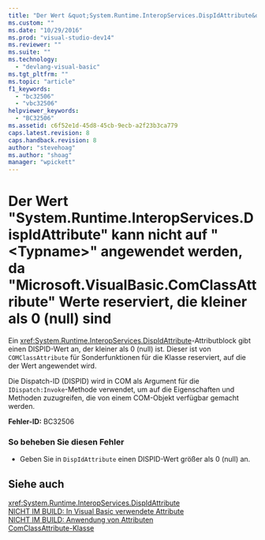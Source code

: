 ```yaml
---
title: "Der Wert &quot;System.Runtime.InteropServices.DispIdAttribute&quot; kann nicht auf &quot;&lt;Typname&gt;&quot; angewendet werden, da &quot;Microsoft.VisualBasic.ComClassAttribute&quot; Werte reserviert, die kleiner als 0 (null) sind | Microsoft Docs"
ms.custom: ""
ms.date: "10/29/2016"
ms.prod: "visual-studio-dev14"
ms.reviewer: ""
ms.suite: ""
ms.technology: 
  - "devlang-visual-basic"
ms.tgt_pltfrm: ""
ms.topic: "article"
f1_keywords: 
  - "bc32506"
  - "vbc32506"
helpviewer_keywords: 
  - "BC32506"
ms.assetid: c6f52e1d-45d8-45cb-9ecb-a2f23b3ca779
caps.latest.revision: 8
caps.handback.revision: 8
author: "stevehoag"
ms.author: "shoag"
manager: "wpickett"
---
```

# Der Wert &quot;System.Runtime.InteropServices.DispIdAttribute&quot; kann nicht auf &quot;&lt;Typname&gt;&quot; angewendet werden, da &quot;Microsoft.VisualBasic.ComClassAttribute&quot; Werte reserviert, die kleiner als 0 (null) sind
Ein <xref:System.Runtime.InteropServices.DispIdAttribute>\-Attributblock gibt einen DISPID\-Wert an, der kleiner als 0 \(null\) ist. Dieser ist von `COMClassAttribute` für Sonderfunktionen für die Klasse reserviert, auf die der Wert angewendet wird.  
  
 Die Dispatch\-ID \(DISPID\) wird in COM als Argument für die `IDispatch:Invoke`\-Methode verwendet, um auf die Eigenschaften und Methoden zuzugreifen, die von einem COM\-Objekt verfügbar gemacht werden.  
  
 **Fehler\-ID:** BC32506  
  
### So beheben Sie diesen Fehler  
  
-   Geben Sie in `DispIdAttribute` einen DISPID\-Wert größer als 0 \(null\) an.  
  
## Siehe auch  
 <xref:System.Runtime.InteropServices.DispIdAttribute>   
 [NICHT IM BUILD: In Visual Basic verwendete Attribute](http://msdn.microsoft.com/de-de/22231318-8a40-49af-9245-e0aab723563b)   
 [NICHT IM BUILD: Anwendung von Attributen](http://msdn.microsoft.com/de-de/2b1703ed-4437-49b3-bc0b-568094324f47)   
 [ComClassAttribute\-Klasse](http://msdn.microsoft.com/de-de/5c2f0835-9210-47dc-bc59-5c1769953574)
